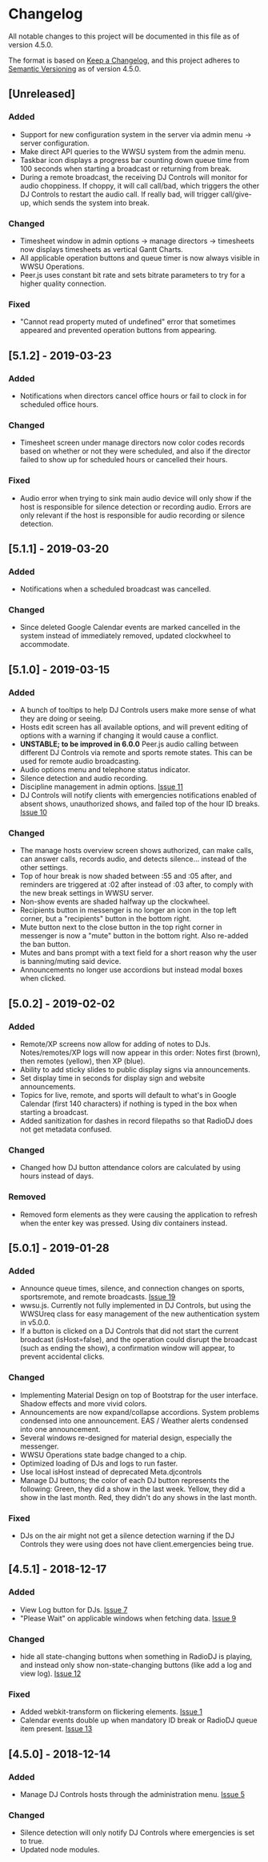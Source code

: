# Changelog
All notable changes to this project will be documented in this file as of version 4.5.0.

The format is based on [Keep a Changelog](https://keepachangelog.com/en/1.0.0/),
and this project adheres to [Semantic Versioning](https://semver.org/spec/v2.0.0.html) as of version 4.5.0.

## [Unreleased]
### Added
- Support for new configuration system in the server via admin menu -> server configuration.
- Make direct API queries to the WWSU system from the admin menu.
- Taskbar icon displays a progress bar counting down queue time from 100 seconds when starting a broadcast or returning from break.
- During a remote broadcast, the receiving DJ Controls will monitor for audio choppiness. If choppy, it will call call/bad, which triggers the other DJ Controls to restart the audio call. If really bad, will trigger call/give-up, which sends the system into break.

### Changed
- Timesheet window in admin options -> manage directors -> timesheets now displays timesheets as vertical Gantt Charts.
- All applicable operation buttons and queue timer is now always visible in WWSU Operations.
- Peer.js uses constant bit rate and sets bitrate parameters to try for a higher quality connection.

### Fixed
- "Cannot read property muted of undefined" error that sometimes appeared and prevented operation buttons from appearing.

## [5.1.2] - 2019-03-23
### Added
- Notifications when directors cancel office hours or fail to clock in for scheduled office hours.

### Changed
- Timesheet screen under manage directors now color codes records based on whether or not they were scheduled, and also if the director failed to show up for scheduled hours or cancelled their hours.

### Fixed
- Audio error when trying to sink main audio device will only show if the host is responsible for silence detection or recording audio. Errors are only relevant if the host is responsible for audio recording or silence detection.

## [5.1.1] - 2019-03-20
### Added
- Notifications when a scheduled broadcast was cancelled.

### Changed
- Since deleted Google Calendar events are marked cancelled in the system instead of immediately removed, updated clockwheel to accommodate.

## [5.1.0] - 2019-03-15
### Added
- A bunch of tooltips to help DJ Controls users make more sense of what they are doing or seeing.
- Hosts edit screen has all available options, and will prevent editing of options with a warning if changing it would cause a conflict.
- **UNSTABLE; to be improved in 6.0.0** Peer.js audio calling between different DJ Controls via remote and sports remote states. This can be used for remote audio broadcasting.
- Audio options menu and telephone status indicator.
- Silence detection and audio recording.
- Discipline management in admin options. [Issue 11](https://github.com/Lovinity/wwsu-dj-controls/issues/11)
- DJ Controls will notify clients with emergencies notifications enabled of absent shows, unauthorized shows, and failed top of the hour ID breaks. [Issue 10](https://github.com/Lovinity/wwsu-dj-controls/issues/10)

### Changed
- The manage hosts overview screen shows authorized, can make calls, can answer calls, records audio, and detects silence... instead of the other settings.
- Top of hour break is now shaded between :55 and :05 after, and reminders are triggered at :02 after instead of :03 after, to comply with the new break settings in WWSU server.
- Non-show events are shaded halfway up the clockwheel.
- Recipients button in messenger is no longer an icon in the top left corner, but a "recipients" button in the bottom right.
- Mute button next to the close button in the top right corner in messenger is now a "mute" button in the bottom right. Also re-added the ban button.
- Mutes and bans prompt with a text field for a short reason why the user is banning/muting said device.
- Announcements no longer use accordions but instead modal boxes when clicked.

## [5.0.2] - 2019-02-02
### Added
- Remote/XP screens now allow for adding of notes to DJs. Notes/remotes/XP logs will now appear in this order: Notes first (brown), then remotes (yellow), then XP (blue).
- Ability to add sticky slides to public display signs via announcements.
- Set display time in seconds for display sign and website announcements.
- Topics for live, remote, and sports will default to what's in Google Calendar (first 140 characters) if nothing is typed in the box when starting a broadcast.
- Added sanitization for dashes in record filepaths so that RadioDJ does not get metadata confused.

### Changed
- Changed how DJ button attendance colors are calculated by using hours instead of days.

### Removed
- Removed form elements as they were causing the application to refresh when the enter key was pressed. Using div containers instead.

## [5.0.1] - 2019-01-28
### Added
- Announce queue times, silence, and connection changes on sports, sportsremote, and remote broadcasts. [Issue 19](https://github.com/Lovinity/wwsu-dj-controls/issues/19)
- wwsu.js. Currently not fully implemented in DJ Controls, but using the WWSUreq class for easy management of the new authentication system in v5.0.0.
- If a button is clicked on a DJ Controls that did not start the current broadcast (isHost=false), and the operation could disrupt the broadcast (such as ending the show), a confirmation window will appear, to prevent accidental clicks.

### Changed
- Implementing Material Design on top of Bootstrap for the user interface. Shadow effects and more vivid colors.
- Announcements are now expand/collapse accordions. System problems condensed into one announcement. EAS / Weather alerts condensed into one announcement.
- Several windows re-designed for material design, especially the messenger.
- WWSU Operations state badge changed to a chip.
- Optimized loading of DJs and logs to run faster.
- Use local isHost instead of deprecated Meta.djcontrols
- Manage DJ buttons; the color of each DJ button represents the following: Green, they did a show in the last week. Yellow, they did a show in the last month. Red, they didn't do any shows in the last month.

### Fixed
- DJs on the air might not get a silence detection warning if the DJ Controls they were using does not have client.emergencies being true.

## [4.5.1] - 2018-12-17
### Added
- View Log button for DJs. [Issue 7](https://github.com/Lovinity/wwsu-dj-controls/issues/7)
- "Please Wait" on applicable windows when fetching data. [Issue 9](https://github.com/Lovinity/wwsu-dj-controls/issues/9)
 
### Changed
- hide all state-changing buttons when something in RadioDJ is playing, and instead only show non-state-changing buttons (like add a log and view log). [Issue 12](https://github.com/Lovinity/wwsu-dj-controls/issues/12)
 
### Fixed
- Added webkit-transform on flickering elements. [Issue 1](https://github.com/Lovinity/wwsu-dj-controls/issues/1)
- Calendar events double up when mandatory ID break or RadioDJ queue item present. [Issue 13](https://github.com/Lovinity/wwsu-dj-controls/issues/13)

## [4.5.0] - 2018-12-14
### Added
- Manage DJ Controls hosts through the administration menu. [Issue 5](https://github.com/Lovinity/wwsu-dj-controls/issues/5)
 
### Changed
- Silence detection will only notify DJ Controls where emergencies is set to true.
- Updated node modules.